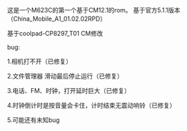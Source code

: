这是一个M623C的第一个基于CM12.1的rom。
基于官方5.1.1版本（China_Mobile_A1_01.02.02RPD）

基于coolpad-CP8297_T01 CM修改

bug:

1.相机打不开（已修复）

2.文件管理器 滑动最后停止运行（已修复）

3.电话、FM、时钟，打开延时巨大（已修复）

4.时钟倒计时是按音量会卡住，计时结束无震动响铃（已修复）

5.可能还有未知bug
